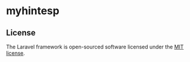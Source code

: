 <h1>myhintesp</h1>
<a></a>

<p>
</p>

## License

The Laravel framework is open-sourced software licensed under the [MIT license](https://opensource.org/licenses/MIT).
